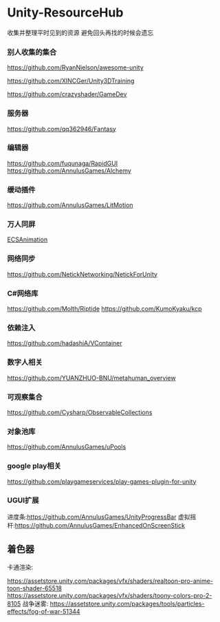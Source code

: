 # Unity-ResourceHub
收集并整理平时见到的资源 避免回头再找的时候会遗忘

### 别人收集的集合

https://github.com/RyanNielson/awesome-unity

https://github.com/XINCGer/Unity3DTraining

https://github.com/crazyshader/GameDev

### 服务器
https://github.com/qq362946/Fantasy

### 编辑器
https://github.com/fuqunaga/RapidGUI
https://github.com/AnnulusGames/Alchemy

### 缓动插件
https://github.com/AnnulusGames/LitMotion

### 万人同屏
[ECSAnimation](https://github.com/MrLiuYX/ECSAnimation)

### 网络同步
https://github.com/NetickNetworking/NetickForUnity

### C#网络库
https://github.com/Molth/Riptide
https://github.com/KumoKyaku/kcp

### 依赖注入
https://github.com/hadashiA/VContainer

### 数字人相关
https://github.com/YUANZHUO-BNU/metahuman_overview

### 可观察集合
https://github.com/Cysharp/ObservableCollections

### 对象池库
https://github.com/AnnulusGames/uPools

### google play相关
https://github.com/playgameservices/play-games-plugin-for-unity

### UGUI扩展
进度条:https://github.com/AnnulusGames/UnityProgressBar
虚拟摇杆:https://github.com/AnnulusGames/EnhancedOnScreenStick

## 着色器
卡通渲染:

https://assetstore.unity.com/packages/vfx/shaders/realtoon-pro-anime-toon-shader-65518
https://assetstore.unity.com/packages/vfx/shaders/toony-colors-pro-2-8105
战争迷雾:
https://assetstore.unity.com/packages/tools/particles-effects/fog-of-war-51344
